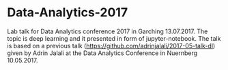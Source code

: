 # Data-Analytics-2017
Lab talk for Data Analytics conference 2017 in Garching 13.07.2017. The topic is deep learning and it presented in form of jupyter-notebook.
The talk is based on a previous talk (https://github.com/adrinjalali/2017-05-talk-dl) given by Adrin Jalali at the Data Analytics Conference in Nuernberg 10.05.2017.
